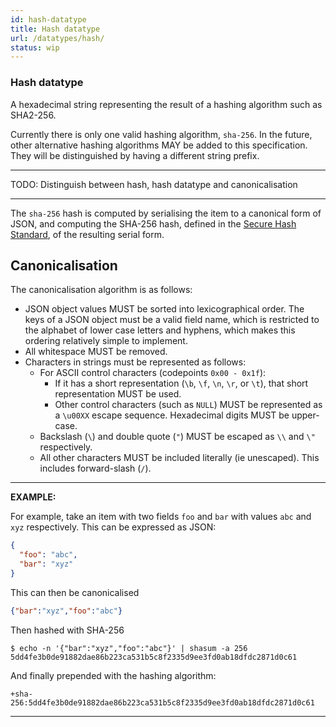 ```yaml
---
id: hash-datatype
title: Hash datatype
url: /datatypes/hash/
status: wip
---
```


### Hash datatype

A hexadecimal string representing the result of a hashing algorithm such as
SHA2-256.

Currently there is only one valid hashing algorithm, `sha-256`. In the future,
other alternative hashing algorithms MAY be added to this specification.
They will be distinguished by having a different string prefix.

***
TODO: Distinguish between hash, hash datatype and canonicalisation
***

The `sha-256` hash is computed by serialising the item to a canonical form of
JSON, and computing the SHA-256 hash, defined in the [Secure Hash
Standard](@fips-180-4), of the resulting serial form.

## Canonicalisation

The canonicalisation algorithm is as follows:

* JSON object values MUST be sorted into lexicographical order. The keys of a
  JSON object must be a valid field name, which is restricted to the alphabet
  of lower case letters and hyphens, which makes this ordering relatively
  simple to implement.
* All whitespace MUST be removed.
* Characters in strings must be represented as follows:
  * For ASCII control characters (codepoints `0x00 - 0x1f`):
    * If it has a short representation (`\b`, `\f`, `\n`, `\r`, or `\t`), that
      short representation MUST be used.
    * Other control characters (such as `NULL`) MUST be represented as a
      `\u00XX` escape sequence. Hexadecimal digits MUST be upper-case.
  * Backslash (`\`) and double quote (`"`) MUST be escaped as `\\` and `\"`
    respectively.
  * All other characters MUST be included literally (ie unescaped). This
    includes forward-slash (`/`).


***
**EXAMPLE:**

For example, take an item with two fields `foo` and `bar` with values `abc`
and `xyz` respectively. This can be expressed as JSON:

```json
{
  "foo": "abc",
  "bar": "xyz"
}
```

This can then be canonicalised

```json
{"bar":"xyz","foo":"abc"}
```

Then hashed with SHA-256

```shell
$ echo -n '{"bar":"xyz","foo":"abc"}' | shasum -a 256
5dd4fe3b0de91882dae86b223ca531b5c8f2335d9ee3fd0ab18dfdc2871d0c61
```

And finally prepended with the hashing algorithm:

```
+sha-256:5dd4fe3b0de91882dae86b223ca531b5c8f2335d9ee3fd0ab18dfdc2871d0c61
```
***
